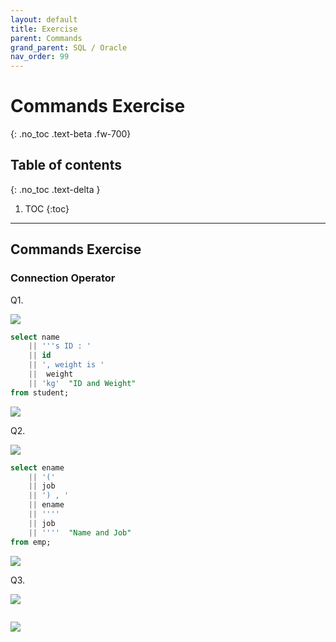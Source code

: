 ```yaml
---
layout: default
title: Exercise
parent: Commands
grand_parent: SQL / Oracle
nav_order: 99
---
```


# Commands Exercise
{: .no_toc .text-beta .fw-700}

## Table of contents
{: .no_toc .text-delta }

1. TOC
{:toc}

---

## Commands Exercise

### Connection Operator

Q1. 

![](https://gekdev.github.io/docs/sql/commands/example/con_op1.png)

```sql
select name 
    || '''s ID : ' 
    || id 
    || ', weight is ' 
    ||  weight 
    || 'kg'  "ID and Weight"
from student;
```

![](https://gekdev.github.io/docs/sql/commands/example/con_qa_1.jpg)

Q2.

![](https://gekdev.github.io/docs/sql/commands/example/con_op2.png)

```sql
select ename 
    || '('
    || job
    || ') , '
    || ename
    || ''''
    || job
    || ''''  "Name and Job"
from emp;
```

![](https://gekdev.github.io/docs/sql/commands/example/con_qa_2.jpg)

Q3.

![](https://gekdev.github.io/docs/sql/commands/example/con_op3.png)

```sql

```

![](https://gekdev.github.io/docs/sql/commands/example/con_qa_3.jpg)
